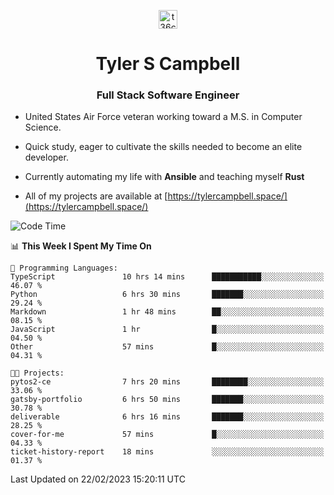 <p align="center">
<a href="https://www.linkedin.com/in/t36campbell" target="blank"><img align="center" src="https://ik.imagekit.io/t36campbell/Portfolio/linkedin.png.original_m8bbGgPh6.png" alt="t36campbell" height="30" width="30" /></a>
</p>
<h1 align="center">Tyler S Campbell</h1>
<h3 align="center">Full Stack Software Engineer</h3>

* United States Air Force veteran working toward a M.S. in Computer Science.

* Quick study, eager to cultivate the skills needed to become an elite developer.

* Currently automating my life with **Ansible** and teaching myself **Rust**

* All of my projects are available at [https://tylercampbell.space/](https://tylercampbell.space/)

<!--START_SECTION:waka-->
![Code Time](http://img.shields.io/badge/Code%20Time-2%2C192%20hrs%2036%20mins-blue)

📊 **This Week I Spent My Time On** 

```text
💬 Programming Languages: 
TypeScript               10 hrs 14 mins      ███████████░░░░░░░░░░░░░░   46.07 % 
Python                   6 hrs 30 mins       ███████░░░░░░░░░░░░░░░░░░   29.24 % 
Markdown                 1 hr 48 mins        ██░░░░░░░░░░░░░░░░░░░░░░░   08.15 % 
JavaScript               1 hr                █░░░░░░░░░░░░░░░░░░░░░░░░   04.50 % 
Other                    57 mins             █░░░░░░░░░░░░░░░░░░░░░░░░   04.31 % 

🐱‍💻 Projects: 
pytos2-ce                7 hrs 20 mins       ████████░░░░░░░░░░░░░░░░░   33.06 % 
gatsby-portfolio         6 hrs 50 mins       ███████░░░░░░░░░░░░░░░░░░   30.78 % 
deliverable              6 hrs 16 mins       ███████░░░░░░░░░░░░░░░░░░   28.25 % 
cover-for-me             57 mins             █░░░░░░░░░░░░░░░░░░░░░░░░   04.33 % 
ticket-history-report    18 mins             ░░░░░░░░░░░░░░░░░░░░░░░░░   01.37 % 

```


 Last Updated on 22/02/2023 15:20:11 UTC
<!--END_SECTION:waka-->
